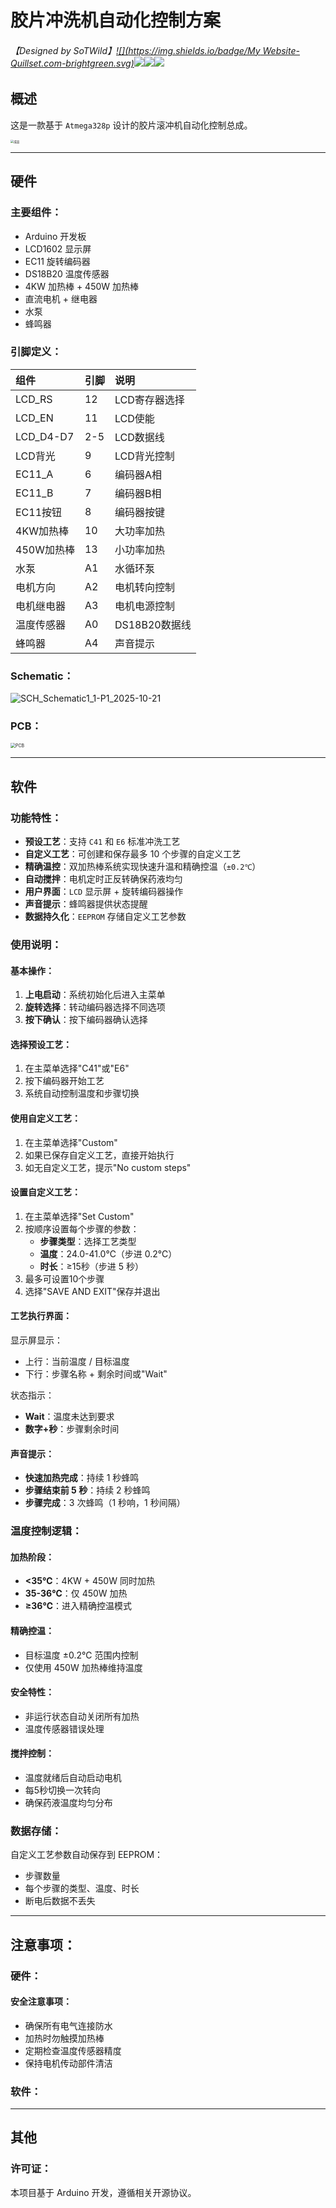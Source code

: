 # 胶片冲洗机自动化控制方案

###### 【Designed by SoTWild】[![](https://img.shields.io/badge/My Website-Quillset.com-brightgreen.svg)](https://Quillset.com)![](https://img.shields.io/badge/Licence-GNU-blue)![](https://img.shields.io/badge/Version-2.0-red)![](https://img.shields.io/badge/Language-C%2FC%2B%2B-blueviolet)

## 概述

这是一款基于 `Atmega328p` 设计的胶片滚冲机自动化控制总成。

<img src=".\Images\成品.jpg" alt="成品" style="zoom:33%;" />

------

## 硬件

### 主要组件：

- Arduino 开发板
- LCD1602 显示屏
- EC11 旋转编码器
- DS18B20 温度传感器
- 4KW 加热棒 + 450W 加热棒
- 直流电机 + 继电器
- 水泵
- 蜂鸣器

### 引脚定义：

| 组件       | 引脚 | 说明          |
| :--------- | :--- | :------------ |
| LCD_RS     | 12   | LCD寄存器选择 |
| LCD_EN     | 11   | LCD使能       |
| LCD_D4-D7  | 2-5  | LCD数据线     |
| LCD背光    | 9    | LCD背光控制   |
| EC11_A     | 6    | 编码器A相     |
| EC11_B     | 7    | 编码器B相     |
| EC11按钮   | 8    | 编码器按键    |
| 4KW加热棒  | 10   | 大功率加热    |
| 450W加热棒 | 13   | 小功率加热    |
| 水泵       | A1   | 水循环泵      |
| 电机方向   | A2   | 电机转向控制  |
| 电机继电器 | A3   | 电机电源控制  |
| 温度传感器 | A0   | DS18B20数据线 |
| 蜂鸣器     | A4   | 声音提示      |

### Schematic：

<img src=".\Images\SCH_Schematic1_1-P1_2025-10-21.png" alt="SCH_Schematic1_1-P1_2025-10-21" style="zoom:100%;" />

### PCB：

<img src=".\Images\PCB.png" alt="PCB" style="zoom:50%;" />

------

## 软件

### 功能特性：

- **预设工艺**：支持 `C41` 和 `E6` 标准冲洗工艺
- **自定义工艺**：可创建和保存最多 10 个步骤的自定义工艺
- **精确温控**：双加热棒系统实现快速升温和精确控温（`±0.2℃`）
- **自动搅拌**：电机定时正反转确保药液均匀
- **用户界面**：`LCD` 显示屏 + 旋转编码器操作
- **声音提示**：蜂鸣器提供状态提醒
- **数据持久化**：`EEPROM` 存储自定义工艺参数

### 使用说明：

#### 基本操作：

1. **上电启动**：系统初始化后进入主菜单
2. **旋转选择**：转动编码器选择不同选项
3. **按下确认**：按下编码器确认选择

#### 选择预设工艺：

1. 在主菜单选择"C41"或"E6"
2. 按下编码器开始工艺
3. 系统自动控制温度和步骤切换

#### 使用自定义工艺：

1. 在主菜单选择"Custom"
2. 如果已保存自定义工艺，直接开始执行
3. 如无自定义工艺，提示"No custom steps"

#### 设置自定义工艺：

1. 在主菜单选择"Set Custom"
2. 按顺序设置每个步骤的参数：
   - **步骤类型**：选择工艺类型
   - **温度**：24.0-41.0℃（步进 0.2℃）
   - **时长**：≥15秒（步进 5 秒）
3. 最多可设置10个步骤
4. 选择"SAVE AND EXIT"保存并退出

#### 工艺执行界面：

显示屏显示：

- 上行：当前温度 / 目标温度
- 下行：步骤名称 + 剩余时间或"Wait"

状态指示：

- **Wait**：温度未达到要求
- **数字+秒**：步骤剩余时间

#### 声音提示：

- **快速加热完成**：持续 1 秒蜂鸣
- **步骤结束前 5 秒**：持续 2 秒蜂鸣
- **步骤完成**：3 次蜂鸣（1 秒响，1 秒间隔）

### 温度控制逻辑：

#### 加热阶段：

- **<35℃**：4KW + 450W 同时加热
- **35-36℃**：仅 450W 加热
- **≥36℃**：进入精确控温模式

#### 精确控温：

- 目标温度 ±0.2℃ 范围内控制
- 仅使用 450W 加热棒维持温度

#### 安全特性：

- 非运行状态自动关闭所有加热
- 温度传感器错误处理

#### 搅拌控制：

- 温度就绪后自动启动电机
- 每5秒切换一次转向
- 确保药液温度均匀分布

### 数据存储：

自定义工艺参数自动保存到 EEPROM：

- 步骤数量
- 每个步骤的类型、温度、时长
- 断电后数据不丢失

------

## 注意事项：

### 硬件：

#### 安全注意事项：

- 确保所有电气连接防水
- 加热时勿触摸加热棒
- 定期检查温度传感器精度
- 保持电机传动部件清洁

### 软件：



------

## 其他

### 许可证：

本项目基于 Arduino 开发，遵循相关开源协议。
